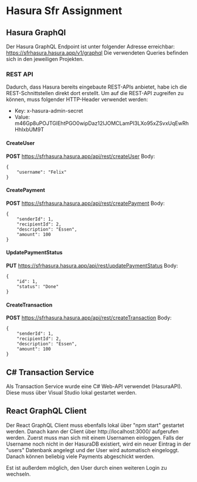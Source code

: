# Hasura Sfr Assignment
## Hasura GraphQl
Der Hasura GraphQL Endpoint ist unter folgender Adresse erreichbar: https://sfrhasura.hasura.app/v1/graphql
Die verwendeten Queries befinden sich in den jeweiligen Projekten.
### REST API
Dadurch, dass Hasura bereits eingebaute REST-APIs anbietet, habe ich die REST-Schnittstellen direkt dort erstellt.
Um auf die REST-API zugreifen zu können, muss folgender HTTP-Header verwendet werden: 

<ul>  
<li>Key: x-hasura-admin-secret</li>  
<li>Value: m46Gp8uPOJTGIEhtPGO0wipDaz12IJOMCLamPI3LXo95xZSvxUqEwRhHhIxbUM9T</li> 
</ul>




####  CreateUser
**POST** 
https://sfrhasura.hasura.app/api/rest/createUser
Body:
```
{
	"username": "Felix"
}
```
####  CreatePayment
**POST** https://sfrhasura.hasura.app/api/rest/createPayment
Body:
```
{
	"senderId": 1,
	"recipientId": 2,
	"description": "Essen",
	"amount": 100
}
```
####  UpdatePaymentStatus
**PUT** https://sfrhasura.hasura.app/api/rest/updatePaymentStatus
Body:
```
{
	"id": 1,
	"status": "Done"
}
```
####  CreateTransaction
**POST** 
https://sfrhasura.hasura.app/api/rest/createTransaction
Body:
```
{
	"senderId": 1,
	"recipientId": 2,
	"description": "Essen",
	"amount": 100
}
```

## C# Transaction Service
Als Transaction Service wurde eine C# Web-API verwendet (HasuraAPI).  Diese muss über Visual Studio lokal gestartet werden.

## React GraphQL Client
Der React GraphQL Client muss ebenfalls lokal über "npm start" gestartet werden. Danach kann der Client über http://localhost:3000/ aufgerufen werden. Zuerst muss man sich mit einem Usernamen einloggen. Falls der Username noch nicht in der HasuraDB existiert, wird ein neuer Eintrag in der "users" Datenbank angelegt und der User wird automatisch eingeloggt.
Danach können beliebig viele Payments abgeschickt werden. 

Est ist außerdem möglich, den User durch einen weiteren Login zu wechseln.